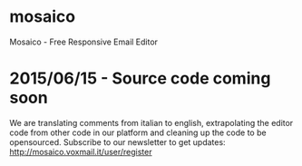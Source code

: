 # mosaico
Mosaico - Free Responsive Email Editor

# 2015/06/15 - Source code coming soon
We are translating comments from italian to english, extrapolating  the editor code from other code in our platform and cleaning up the code to be opensourced. Subscribe to our newsletter to get updates: http://mosaico.voxmail.it/user/register
